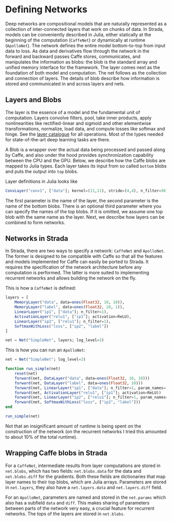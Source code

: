 # Defining Networks

Deep networks are compositional models that are naturally represented as a collection of inter-connected layers that work on chunks of data. In Strada, models can be conveniently described in Julia, either statically at the beginning of the computation (`CaffeNet`) or dynamically at runtime (`ApolloNet`). The network defines the entire model bottom-to-top from input data to loss. As data and derivatives flow through the network in the forward and backward passes Caffe stores, communicates, and manipulates the information as blobs: the blob is the standard array and unified memory interface for the framework. The layer comes next as the foundation of both model and computation. The net follows as the collection and connection of layers. The details of blob describe how information is stored and communicated in and across layers and nets.

## Layers and Blobs

The layer is the essence of a model and the fundamental unit of computation. Layers convolve filters, pool, take inner products, apply nonlinearities like rectified-linear and sigmoid and other elementwise transformations, normalize, load data, and compute losses like softmax and hinge. See the [layer catalogue](api/layers.md) for all operations. Most of the types needed for state-of-the-art deep learning tasks are there.

A Blob is a wrapper over the actual data being processed and passed along by Caffe, and also under the hood provides synchronization capability between the CPU and the GPU. Below, we describe how the Caffe blobs are mapped to Julia types. Each layer takes its input from so called `bottom` blobs and puts the output into `top` blobs.

Layer definitions in Julia looks like
```julia
ConvLayer("conv1", ["data"]; kernel=(11,11), stride=(4,4), n_filter=96)
```
The first parameter is the name of the layer, the second parameter is the name of the bottom blobs. There is an optional third parameter where you can specify the names of the top blobs. If it is omitted, we assume one top blob with the same name as the layer. Next, we describe how layers can be combined to form networks.

## Networks in Strada

In Strada, there are two ways to specify a network: `CaffeNet` and `ApolloNet`. The former is designed to be compatible with Caffe so that all the features and models implemented for Caffe can easily be ported to Strada. It requires the specification of the network architecture before any computation is performed. The latter is more suited to implementing recurrent networks and allows building the network on the fly.

This is how a `CaffeNet` is defined:

```julia
layers = [
	MemoryLayer("data", data=ones(Float32, 10, 10)),
	MemoryLayer("label", data=ones(Float32, 10, 1)),
	LinearLayer("ip1", ["data"]; n_filter=1),
	ActivationLayer("relu1", ["ip1"]; activation=ReLU),
	LinearLayer("ip2", ["relu1"]; n_filter=1),
	SoftmaxWithLoss("loss", ["ip2", "label"])
]

net = Net("SimpleNet", layers; log_level=3)
```

This is how you can run an `ApolloNet`:

```julia
net = Net("SimpleNet"; log_level=3)

function run_simple(net)
	reset(net)
	forward(net, DataLayer("data", data=ones(Float32, 10, 10)))
	forward(net, DataLayer("label", data=ones(Float32, 10)))
	forward(net, LinearLayer("ip1", ["data"]; n_filter=1, param_names=["ip1_weights", "ip1_bias"]))
	forward(net, ActivationLayer("relu1", ["ip1"]; activation=ReLU))
	forward(net, LinearLayer("ip2", ["relu1"]; n_filter=1, param_names=["ip2_weights", "ip2_bias"]))
	forward(net, SoftmaxWithLoss("loss", ["ip2", "label"]))
end

run_simple(net)
```

Not that an insignificant amount of runtime is being spent on the construction of the network (on the recurrent networks I tried this amounted to about 10% of the total runtime).

## Wrapping Caffe blobs in Strada

For a `CaffeNet`, intermediate results from layer computations are stored in `net.blobs`, which has two fields: `net.blobs.data` for the data and `net.blobs.diff` for the gradients. Both these fields are dictionaries that map layer names to their top blobs, which are Julia arrays. Parameters are stored in `net.layers`, they also have a `net.layers.data` and `net.layers.diff` field.

For an `ApolloNet`, parameters are named and stored in the `net.params` which also has a subfield `data` and `diff`. This makes sharing of parameters between parts of the network very easy, a crucial feature for recurrent networks. The tops of the layers are stored in `net.blobs`.